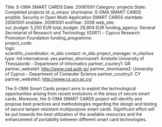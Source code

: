 Title: S-OMA SMART CARDS 
Date:  20061001 
Category: projects 
State: Completed projects
Id: p_omasc 
shortname: S-OMA SMART CARDS 
projtitle: Security in Open Multi-Application SMART CARDS 
startdate: 20061001 
enddate: 20081001 
endYear: 2008 
web_site:  
our_budget: 5,250 EUR
total_budget: 29,904 EUR 
funding_agency: General Secretariat of Research and Technology (GSRT) - Cyprus Research Promotion Foundation 
funding_programme:  
project_code:  
logo:   
scientific_coordinator: m_dds 
contact: m_dds 
project_manager: m_vlachos 
type: rtd 
international: yes
partner_shortname1: Aristotle University of Thessaloniki - Department of Informatics 
partner_country1: GR 
partner_website1: http://www.csd.auth.gr/
partner_shortname2: University of Cyprus - Department of Computer Science 
partner_country2: CY 
partner_website2: http://www.cs.ucy.ac.cy/

The S-OMA Smart Cards project aims to exploit the technological
opportunities arising from recent evolutions in the areas of secure
smart cards. Moreover, the S-OMA SMART CARDS project will identify and
propose best practices and methodologies regarding the design and
testing of secure tamper-resistant multipurpose smart cards. Significant
effort will be put towards the best utilization of the available
resources and the enhancement of portability between different smart
card technologies.
	
